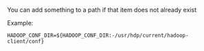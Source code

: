 You can add something to a path if that item does not already exist

Example:

```
HADOOP_CONF_DIR=${HADOOP_CONF_DIR:-/usr/hdp/current/hadoop-client/conf}
```
